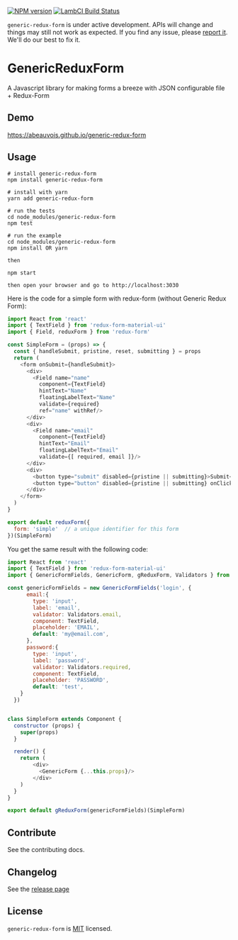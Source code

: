 [![NPM version](https://badge.fury.io/js/generic-redux-form.svg)](https://badge.fury.io/js/generic-redux-form)
[![LambCI Build Status](https://lambci-buildresults-11jwp0b3nz7l5.s3.amazonaws.com/gh/abeauvois/generic-redux-form/branches/master/5a466530172a1c4dc7b28f77b3e2b2be.svg)](https://lambci-buildresults-11jwp0b3nz7l5.s3.amazonaws.com/gh/abeauvois/generic-redux-form/branches/master/894687ca78df1a3be8f97812c723f645.html)

`generic-redux-form` is under active development. APIs will change and things may still not work as expected. If you find
  any issue, please [report it](https://github.com/abeauvois/generic-redux-form/issues). We'll do our best to fix it.

# GenericReduxForm

A Javascript library for making forms a breeze with JSON configurable file + Redux-Form

## Demo
https://abeauvois.github.io/generic-redux-form

## Usage
```
# install generic-redux-form
npm install generic-redux-form

# install with yarn
yarn add generic-redux-form

# run the tests
cd node_modules/generic-redux-form
npm test

# run the example
cd node_modules/generic-redux-form
npm install OR yarn

then

npm start

then open your browser and go to http://localhost:3030
```

Here is the code for a simple form with redux-form (without Generic Redux Form):

```js
import React from 'react'
import { TextField } from 'redux-form-material-ui'
import { Field, reduxForm } from 'redux-form'

const SimpleForm = (props) => {
  const { handleSubmit, pristine, reset, submitting } = props
  return (
    <form onSubmit={handleSubmit}>
      <div>
        <Field name="name"
          component={TextField}
          hintText="Name"
          floatingLabelText="Name"
          validate={required}
          ref="name" withRef/>
      </div>
      <div>
        <Field name="email"
          component={TextField}
          hintText="Email"
          floatingLabelText="Email"
          validate={[ required, email ]}/>
      </div>
      <div>
        <button type="submit" disabled={pristine || submitting}>Submit</button>
        <button type="button" disabled={pristine || submitting} onClick={reset}>Clear Values</button>
      </div>
    </form>
  )
}

export default reduxForm({
  form: 'simple'  // a unique identifier for this form
})(SimpleForm)
```

You get the same result with the following code:

```js
import React from 'react'
import { TextField } from 'redux-form-material-ui'
import { GenericFormFields, GenericForm, gReduxForm, Validators } from 'generic-redux-form'

const genericFormFields = new GenericFormFields('login', {
      email:{
        type: 'input',
        label: 'email',
        validator: Validators.email,
        component: TextField,
        placeholder: 'EMAIL',
        default: 'my@email.com',
      },
      password:{
        type: 'input',
        label: 'password',
        validator: Validators.required,
        component: TextField,
        placeholder: 'PASSWORD',
        default: 'test',
    }
  })


class SimpleForm extends Component {
  constructor (props) {
    super(props)
  }

  render() {
    return (
        <div>
          <GenericForm {...this.props}/>
        </div>
    )
  }
}

export default gReduxForm(genericFormFields)(SimpleForm)
```

## Contribute
See the contributing docs.

## Changelog
See the [release page](https://github.com/abeauvois/generic-redux-form/releases)


License
---
`generic-redux-form` is [MIT](https://github.com/abeauvois/generic-redux-form/blob/master/LICENSE) licensed.
